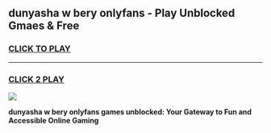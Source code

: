 
## dunyasha w bery onlyfans - Play Unblocked Gmaes & Free
<h3>
<a href="https://news.freeplayer.one?title=dunyasha_w_bery_onlyfans&ref=16F">CLICK TO PLAY</a></h3>
<hr>

<h3>
<a href="https://news.freeplayer.one?title=dunyasha_w_bery_onlyfans&ref=16F">CLICK 2 PLAY</a>
  
</h3>

<a href="https://news.freeplayer.one?title=dunyasha_w_bery_onlyfans&ref=16F/"><img src="https://clearcache.store/games.png"></a>


**dunyasha w bery onlyfans games unblocked: Your Gateway to Fun and Accessible Online Gaming**
